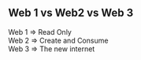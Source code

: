 ## Web 1 vs Web2 vs Web 3
Web 1 => Read Only  
Web 2 => Create and Consume  
Web 3 => The new internet  
